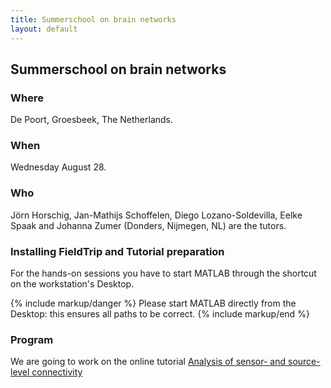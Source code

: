 ```yaml
---
title: Summerschool on brain networks
layout: default
---
```


## Summerschool on brain networks

### Where

De Poort, Groesbeek, The Netherlands.

### When

Wednesday August 28.

### Who

Jörn Horschig, Jan-Mathijs Schoffelen, Diego Lozano-Soldevilla, Eelke Spaak and Johanna Zumer (Donders, Nijmegen, NL) are the tutors.

### Installing FieldTrip and Tutorial preparation

For the hands-on sessions you have to start MATLAB through the shortcut on the workstation's Desktop.

{% include markup/danger %}
Please start MATLAB directly from the Desktop: this ensures all paths to be correct.
{% include markup/end %}

### Program

We are going to work on the online tutorial [Analysis of sensor- and source-level connectivity](/tutorial/connectivityextended)
